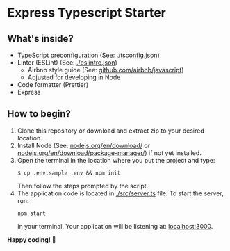 # Express Typescript Starter

## What's inside?
* TypeScript preconfiguration (See: [./tsconfig.json](tsconfig.json))
* Linter (ESLint) (See: [./eslintrc.json](eslintrc.json))
    * Airbnb style guide (See: [github.com/airbnb/javascript](https://github.com/airbnb/javascript))
    * Adjusted for developing in Node
* Code formatter (Prettier)
* Express

## How to begin?
1. Clone this repository or download and extract zip to your desired location.
2. Install Node (See: [nodejs.org/en/download/](https://nodejs.org/en/download/) or [nodejs.org/en/download/package-manager/](https://nodejs.org/en/download/package-manager/)) if not yet installed.
3. Open the terminal in the location where you put the project and type:
    ```shell
    $ cp .env.sample .env && npm init
    ```
    Then follow the steps prompted by the script.
4. The application code is located in [./src/server.ts](src/server.ts) file. To start the server, run:
    ```shell
    npm start
    ```
    in your terminal. Your application will be listening at: [localhost:3000](https://localhost:3000).

**Happy coding! 🎉**
